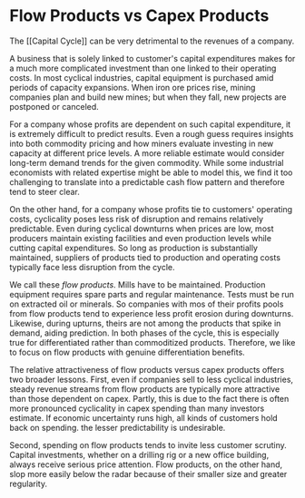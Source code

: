 # Flow Products vs Capex Products

The [[Capital Cycle]] can be very detrimental to the revenues of a company.

A business that is solely linked to customer's capital expenditures makes for a much more complicated investment than one linked to their operating costs. In most cyclical industries, capital equipment is purchased amid periods of capacity expansions. When iron ore prices rise, mining companies plan and build new mines; but when they fall, new projects are postponed or canceled.

For a company whose profits are dependent on such capital expenditure, it is extremely difficult to predict results. Even a rough guess requires insights into both commodity pricing and how miners evaluate investing in new capacity at different price levels. A more reliable estimate would consider long-term demand trends for the given commodity.  While some industrial economists with related expertise might be able to model this, we find it too challenging to translate into a predictable cash flow pattern and therefore tend to steer clear.

On the other hand, for a company whose profits tie to customers' operating costs, cyclicality poses less risk of disruption and remains relatively predictable. Even during cyclical downturns when prices are low, most producers maintain existing facilities and even production levels while cutting capital expenditures. So long as production is substantially maintained, suppliers of products tied to production and operating costs typically face less disruption from the cycle. 

We call these *flow products*. Mills have to be maintained. Production equipment requires spare parts and regular maintenance. Tests must be run on extracted oil or minerals. So companies with mos of their profits pools from flow products tend to experience less profit erosion during downturns. Likewise, during upturns, theirs are not among the products that spike in demand, aiding prediction. In both phases of the cycle, this is especially true for differentiated rather than commoditized products. Therefore, we like to focus on flow products with genuine differentiation benefits. 

The relative attractiveness of flow products versus capex products offers two broader lessons. First, even if companies sell to less cyclical industries, steady revenue streams from flow products are typically more attractive than those dependent on capex. Partly, this is due to the fact there is often more pronounced cyclicality in capex spending than many investors estimate. If economic uncertainty runs high, all kinds of customers hold back on spending. the lesser predictability is undesirable. 

Second, spending on flow products tends to invite less customer scrutiny. Capital investments, whether on a drilling rig or a new office building, always receive serious price attention. Flow products, on the other hand, slop more easily below the radar because of their smaller size and greater regularity.